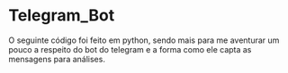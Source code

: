 # Telegram_Bot
O seguinte código foi feito em python, sendo mais para me aventurar um pouco a respeito do bot do telegram e a forma como ele capta as mensagens para análises.
